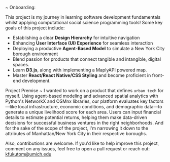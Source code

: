 ~ Onboarding:

This project is my journey in learning software development fundamentals whilst applying computational social science programming tools! Some key goals of this project include:

- Establishing a clear **Design Hierarchy** for intuitive navigation
- Enhancing **User Interface (UI) Experience** for seamless interaction
- Deploying a productive **Agent-Based Model** to simulate a New York City borough environment
- Blend passion for products that connect tangible and intangible, digital spaces.
- Learn **D3.js**, along with implementing a MaplyAPI powered map.
- Master **React/React Native/CSS Styling** and become proficient in front-end development.

Project Premise ~
I wanted to work on a product that defines `urban tech` for myself. Using agent-based modeling and advanced spatial analytics with Python's NetworkX and OSMnx libraries, our platform evaluates key factors—like local infrastructure, economic conditions, and demographic data—to generate a unique livelihood score for each area. Users can input financial details to estimate potential returns, helping them make data-driven decisions for successful business ventures in the right neighborhoods. And for the sake of the scope of the project, I'm narrowing it down to the attributes of Manhattan/New York City in their respective boroughs.

Also, contributions are welcome. If you'd like to help improve this project, comment on any issues, feel free to open a pull request or reach out: kfukutom@umich.edu

